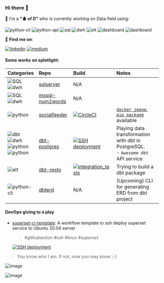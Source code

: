 ### Hi there 👋

🔭 I’m a **"🩸 of D"** who is currently working on Data field using:

![python-cli](https://img.shields.io/badge/CLI-Python-FFCE3E?style=flat-square&labelColor=14354C&logo=python&logoColor=white)
![python-api](https://img.shields.io/badge/API-Python-green?style=flat-square&labelColor=14354C&logo=python&logoColor=white)
![sql](https://img.shields.io/badge/Query-SQL-FFCE3E?style=flat-square&labelColor=14354C&logo=sql&logoColor=white)
![dwh](https://img.shields.io/badge/DWH-Snowflake-9cf?style=flat-square&logo=snowflake&logoColor=white)
![elt](https://img.shields.io/badge/ELT-dbt-FF694B?style=flat-square&logo=dbt&logoColor=FF694B)
![dashboard](https://img.shields.io/badge/BI-PowerBI-yellow?style=flat-square&logo=PowerBI&logoColor=yellow)
![dashboard](https://img.shields.io/badge/BI-OpenSource-lightgrey?style=flat-square&logo=OpenSource&logoColor=lightgrey)

💬 **Find me on**:

[![linkedin](https://img.shields.io/badge/LinkedIn-0077B5?style=for-the-badge&logo=linkedin&logoColor=white)](https://www.linkedin.com/in/tuiladat/)
[![medium](https://img.shields.io/badge/Medium-12100E?style=for-the-badge&logo=medium&logoColor=white)](https://datnguyen-it09.medium.com/)


#### Some works on splotlight:
| Categories                       |      Repo            |           Build         | Notes                       |
|:---------------------------------|:---------------------|:------------------------|:----------------------------|
| ![SQL](https://img.shields.io/badge/Query-SQL-FFCE3E?style=flat-square&labelColor=14354C&logo=sql&logoColor=white)<br /> ![dwh](https://img.shields.io/badge/DWH-SqlServer-9cf?style=flat-square&logo=microsoftsqlserver&logoColor=white)|[sqlserver](https://github.com/datnguye/SQL-Server)| N/A | |
| ![SQL](https://img.shields.io/badge/Query-SQL-FFCE3E?style=flat-square&labelColor=14354C&logo=sql&logoColor=white)<br /> ![dwh](https://img.shields.io/badge/DWH-SqlServer-9cf?style=flat-square&logo=microsoftsqlserver&logoColor=white) |[mssql-num2words](https://github.com/datnguye/mssql-num2words)| N/A | |
| ![python](https://img.shields.io/badge/CLI-Python-FFCE3E?style=flat-square&labelColor=14354C&logo=python&logoColor=white) | [socialfeeder](https://github.com/datnguye/socialfeeder) | [![CircleCI](https://circleci.com/gh/datnguye/socialfeeder.svg?style=svg)](https://github.com/datnguye/socialfeeder#readme)| [`docker image`](https://hub.docker.com/repository/docker/tuiladat/socialfeeder), [`pip package`](https://pypi.org/project/socialfeeder/) available|
| ![dbt](https://img.shields.io/badge/ELT-dbt-FF694B?style=flat-square&logo=dbt&logoColor=FF694B)<br />![dwh](https://img.shields.io/badge/DWH-PostgreSQL-9cf?style=flat-square&logo=postgresql&logoColor=white)<br />![python](https://img.shields.io/badge/Orchestration-Prefect-green?style=flat-square&labelColor=14354C&logo=python&logoColor=white)<br />![python](https://img.shields.io/badge/API-Python-green?style=flat-square&labelColor=14354C&logo=python&logoColor=white)| [dbt-postgres](https://github.com/datnguye/dbt-postgres) | [![SSH deployment](https://github.com/datnguye/dbt-postgres/actions/workflows/ssh-to-server.yml/badge.svg?branch=main)](https://github.com/datnguye/dbt-postgres/actions/workflows/ssh-to-server.yml) | Playing data transformation with dbt in PostgreSQL.<br />- `Awesome dbt` API service |
| ![elt](https://img.shields.io/badge/ELT-dbt-FF694B?style=flat-square&logo=dbt&logoColor=FF694B) | [dbt-resto](https://github.com/datnguye/dbt-resto) | [![integration_tests](https://github.com/datnguye/dbt-resto/actions/workflows/main.yml/badge.svg)](https://github.com/datnguye/dbt-resto/actions/workflows/main.yml) | Trying to build a dbt package |
| ![python-cli](https://img.shields.io/badge/CLI-Python-FFCE3E?style=flat-square&labelColor=14354C&logo=python&logoColor=white) | [dbterd](https://github.com/datnguye/dbterd) | N/A | (Upcoming) CLI for generating ERD from dbt project |


#### DevOps giving to a play
- [superset-ci-template](https://github.com/datnguye/superset-ci-template): A workflow template to ssh deploy superset service to Ubuntu 20.04 server
  > _#githubaction #ssh #linux #superset_
  
  [![SSH deployment](https://github.com/datnguye/superset-ci-template/actions/workflows/ssh-deploy-superset.yml/badge.svg)](https://github.com/datnguye/superset-ci-template/actions/workflows/ssh-deploy-superset.yml)


> You know who I am. If not, now you may know ;-) 


![image](https://github-readme-stats.vercel.app/api/top-langs/?username=datnguye)

![image](https://github-readme-stats.vercel.app/api?username=datnguye&show_icons=true&show_icons=true&theme=buefy&count_private=true&cache_seconds=1800&line_height=24)
